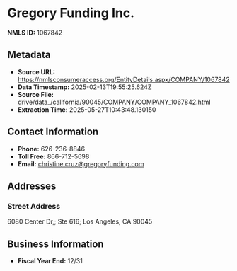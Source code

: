 # Gregory Funding Inc.

**NMLS ID:** 1067842

## Metadata
- **Source URL:** https://nmlsconsumeraccess.org/EntityDetails.aspx/COMPANY/1067842
- **Data Timestamp:** 2025-02-13T19:55:25.624Z
- **Source File:** drive/data_/california/90045/COMPANY/COMPANY_1067842.html
- **Extraction Time:** 2025-05-27T10:43:48.130150

## Contact Information
- **Phone:** 626-236-8846
- **Toll Free:** 866-712-5698
- **Email:** christine.cruz@gregoryfunding.com

## Addresses
### Street Address
6080 Center Dr,; Ste 616; Los Angeles, CA 90045

## Business Information
- **Fiscal Year End:** 12/31
